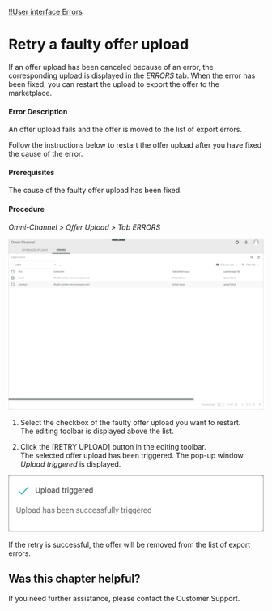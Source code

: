 [!!User interface Errors](../UserInterface/03b_Errors.md)

# Retry a faulty offer upload

If an offer upload has been canceled because of an error, the corresponding upload is displayed in the *ERRORS* tab. When the error has been fixed, you can restart the upload to export the offer to the marketplace.

#### Error Description

An offer upload fails and the offer is moved to the list of export errors.

Follow the instructions below to restart the offer upload after you have fixed the cause of the error.

#### Prerequisites

The cause of the faulty offer upload has been fixed.

#### Procedure

*Omni-Channel > Offer Upload > Tab ERRORS*

![Export errors](../../Assets/Screenshots/Channels/OfferUpload/Errors/ExportErrors.png "[Export errors]")

1. Select the checkbox of the faulty offer upload you want to restart.   
  The editing toolbar is displayed above the list.

2. Click the [RETRY UPLOAD] button in the editing toolbar.   
  The selected offer upload has been triggered. The pop-up window *Upload triggered* is displayed.

  ![Upload triggered](../../Assets/Screenshots/Channels/OfferUpload/Errors/UploadTriggered.png "[Upload triggered]")

  If the retry is successful, the offer will be removed from the list of export errors.



## Was this chapter helpful?

If you need further assistance, please contact the Customer Support.
